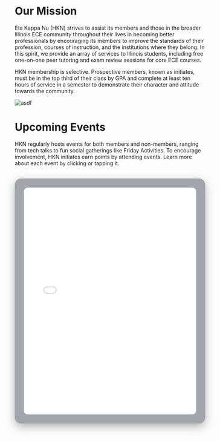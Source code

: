<script>
    import Events from "../../components/Events.svelte";
    import calendar from "./calendar";
    import { googleCalendar } from "./calendar";
</script>

# Our Mission

Eta Kappa Nu (HKN) strives to assist its members and those in the broader Illinois ECE community throughout their lives in becoming better professionals by encouraging its members to improve the standards of their profession, courses of instruction, and the institutions where they belong. In this spirit, we provide an array of services to Illinois students, including free one-on-one peer tutoring and exam review sessions for core ECE courses.

HKN membership is selective. Prospective members, known as initiates, must be in the top third of their class by GPA and complete at least ten hours of service in a semester to demonstrate their character and attitude towards the community.

![asdf](https://www.smithgroup.com/sites/default/files/styles/slideshow_mobile_1x/public/2018-07/UIUC-ECE-10_1.jpg?h=33c22240&itok=B05fCdr5)

# Upcoming Events

HKN regularly hosts events for both members and non-members, ranging from tech talks to fun social gatherings like Friday Activities. To encourage involvement, HKN initiates earn points by attending events. Learn more about each event by clicking or tapping it.
<!-- <Events events={calendar}/> -->
<!-- New way with Google Calendar -->
<div style="
  max-width: 1000px;
  margin: 2rem auto;
  padding: 1.5rem;
  background: rgba(26, 35, 50, 0.4);
  border-radius: 16px;
  box-shadow: 0 8px 24px rgba(0, 0, 0, 0.3);
">
  <iframe
    src={googleCalendar.embedUrl}
    style="
      border: 0;
      width: 100%;
      height: 600px;
      border-radius: 10px;
      display: block;
    "
    frameborder="0"
    scrolling="no"
    title="HKN Calendar">
  </iframe>
</div>

